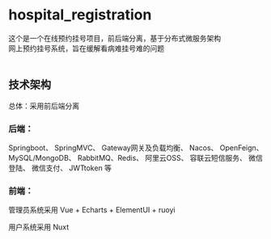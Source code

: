 # hospital_registration
这个是一个在线预约挂号项目，前后端分离，基于分布式微服务架构<br>
网上预约挂号系统，旨在缓解看病难挂号难的问题
<br><br>

## 技术架构
总体：采用前后端分离
### 后端：
Springboot、 SpringMVC、 Gateway网关及负载均衡、 Nacos、 OpenFeign、 MySQL/MongoDB、 RabbitMQ、Redis、 阿里云OSS、 容联云短信服务、 微信登陆、 微信支付、 JWTtoken 等

### 前端：
管理员系统采用 Vue + Echarts + ElementUI + ruoyi

用户系统采用 Nuxt
